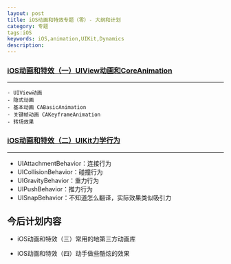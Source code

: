 ```yaml
---
layout: post
title: iOS动画和特效专题（零）- 大纲和计划
category: 专题
tags:iOS
keywords: iOS,animation,UIKit,Dynamics
description:
---
```



### [iOS动画和特效（一）UIView动画和CoreAnimation](/2015/07/17/ios-BLE-1.html)
---
    - UIView动画
    - 隐式动画
    - 基本动画 CABasicAnimation
    - 关键帧动画 CAKeyframeAnimation
    - 转场效果

### [iOS动画和特效（二）UIKit力学行为](/2015/08/14/ios-BLE-2.html)
---
   -   UIAttachmentBehavior：连接行为
   -   UICollisionBehavior：碰撞行为
   -   UIGravityBehavior：重力行为
   -   UIPushBehavior：推力行为
   -   UISnapBehavior：不知道怎么翻译，实际效果类似吸引力


## 今后计划内容

-  iOS动画和特效（三）常用的地第三方动画库

-  iOS动画和特效（四）动手做些酷炫的效果

